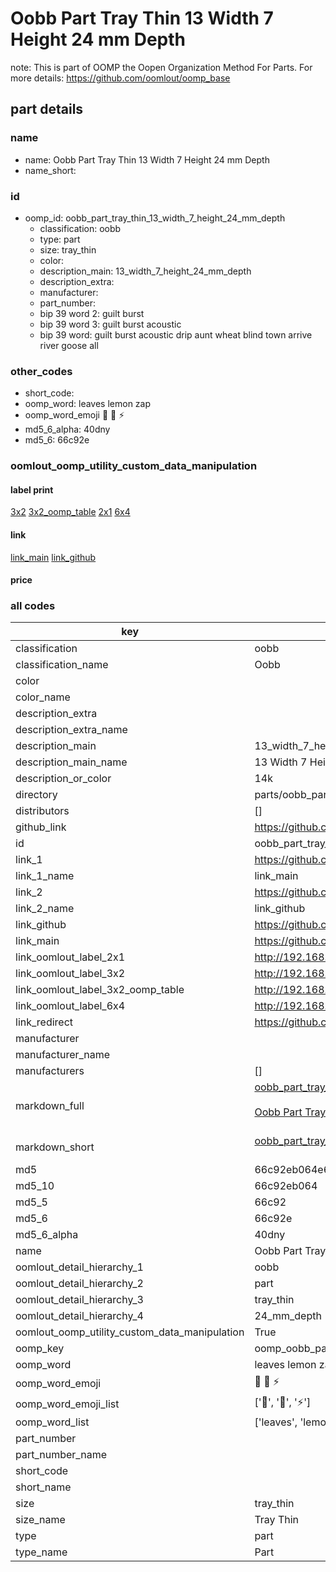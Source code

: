 # Oobb Part Tray Thin 13 Width 7 Height 24 mm Depth  

note: This is part of OOMP the Oopen Organization Method For Parts. For more details: https://github.com/oomlout/oomp_base

##  part details
  







### name
* name: Oobb Part Tray Thin 13 Width 7 Height 24 mm Depth
* name_short: 
### id
* oomp_id: oobb_part_tray_thin_13_width_7_height_24_mm_depth
  * classification: oobb
  * type: part
  * size: tray_thin
  * color: 
  * description_main: 13_width_7_height_24_mm_depth
  * description_extra: 
  * manufacturer: 
  * part_number: 
  * bip 39 word 2: guilt burst
  * bip 39 word 3: guilt burst acoustic
  * bip 39 word: guilt burst acoustic drip aunt wheat blind town arrive river goose all

### other_codes
* short_code: 
* oomp_word: leaves lemon zap
* oomp_word_emoji :leaves: :lemon: :zap:
* md5_6_alpha: 40dny
* md5_6: 66c92e






### oomlout_oomp_utility_custom_data_manipulation
#### label print
[3x2](http://192.168.1.245:1112/?label=oomp%2040dny)
[3x2_oomp_table](http://192.168.1.108:1112/?label=oomp%2040dny)
[2x1](http://192.168.1.242:1112/?label=oomp%2040dny)
[6x4](http://192.168.1.55:1112/?label=oomp%2040dny)    

#### link

[link_main](https://github.com/oomlout/oomlout_oomp_version_1_messy/tree/main/parts/oobb_part_tray_thin_13_width_7_height_24_mm_depth) [link_github](https://github.com/oomlout/oomlout_oomp_version_1_messy/tree/main/parts/oobb_part_tray_thin_13_width_7_height_24_mm_depth)                             

#### price







### all codes 
| key | value |  
| --- | --- |  
| classification | oobb |  
| classification_name | Oobb |  
| color |  |  
| color_name |  |  
| description_extra |  |  
| description_extra_name |  |  
| description_main | 13_width_7_height_24_mm_depth |  
| description_main_name | 13 Width 7 Height 24 mm Depth |  
| description_or_color | 14k |  
| directory | parts/oobb_part_tray_thin_13_width_7_height_24_mm_depth |  
| distributors | [] |  
| github_link | https://github.com/oomlout/oomlout_oomp_part_src/tree/main/parts/oobb_part_tray_thin_13_width_7_height_24_mm_depth |  
| id | oobb_part_tray_thin_13_width_7_height_24_mm_depth |  
| link_1 | https://github.com/oomlout/oomlout_oomp_version_1_messy/tree/main/parts/oobb_part_tray_thin_13_width_7_height_24_mm_depth |  
| link_1_name | link_main |  
| link_2 | https://github.com/oomlout/oomlout_oomp_version_1_messy/tree/main/parts/oobb_part_tray_thin_13_width_7_height_24_mm_depth |  
| link_2_name | link_github |  
| link_github | https://github.com/oomlout/oomlout_oomp_version_1_messy/tree/main/parts/oobb_part_tray_thin_13_width_7_height_24_mm_depth |  
| link_main | https://github.com/oomlout/oomlout_oomp_version_1_messy/tree/main/parts/oobb_part_tray_thin_13_width_7_height_24_mm_depth |  
| link_oomlout_label_2x1 | http://192.168.1.242:1112/?label=oomp%2040dny |  
| link_oomlout_label_3x2 | http://192.168.1.245:1112/?label=oomp%2040dny |  
| link_oomlout_label_3x2_oomp_table | http://192.168.1.108:1112/?label=oomp%2040dny |  
| link_oomlout_label_6x4 | http://192.168.1.55:1112/?label=oomp%2040dny |  
| link_redirect | https://github.com/oomlout/oomlout_oomp_version_1_messy/tree/main/parts/oobb_part_tray_thin_13_width_7_height_24_mm_depth |  
| manufacturer |  |  
| manufacturer_name |  |  
| manufacturers | [] |  
| markdown_full | [oobb_part_tray_thin_13_width_7_height_24_mm_depth](none)<br>[](none)<br>[Oobb Part Tray Thin 13 Width 7 Height 24 Mm Depth](none)<br><br> |  
| markdown_short | [oobb_part_tray_thin_13_width_7_height_24_mm_depth](none)<br><br> |  
| md5 | 66c92eb064e642fbe787a4320407b33d |  
| md5_10 | 66c92eb064 |  
| md5_5 | 66c92 |  
| md5_6 | 66c92e |  
| md5_6_alpha | 40dny |  
| name | Oobb Part Tray Thin 13 Width 7 Height 24 mm Depth |  
| oomlout_detail_hierarchy_1 | oobb |  
| oomlout_detail_hierarchy_2 | part |  
| oomlout_detail_hierarchy_3 | tray_thin |  
| oomlout_detail_hierarchy_4 | 24_mm_depth |  
| oomlout_oomp_utility_custom_data_manipulation | True |  
| oomp_key | oomp_oobb_part_tray_thin_13_width_7_height_24_mm_depth |  
| oomp_word | leaves lemon zap |  
| oomp_word_emoji | :leaves: :lemon: :zap: |  
| oomp_word_emoji_list | [':leaves:', ':lemon:', ':zap:'] |  
| oomp_word_list | ['leaves', 'lemon', 'zap'] |  
| part_number |  |  
| part_number_name |  |  
| short_code |  |  
| short_name |  |  
| size | tray_thin |  
| size_name | Tray Thin |  
| type | part |  
| type_name | Part |  
